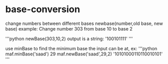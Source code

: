 # base-conversion
change numbers between different bases
newbase(number,old base, new base)
example: Change number 303 from base 10 to base 2

'''python
newBase(303,10,2)
output is a string:
'100101111'
'''

use minBase to find the minimum base the input can be at, ex:
'''python
maf.minBase('saad')
29
maf.newBase('saad',29,2)
'10101000110110010101'
'''
